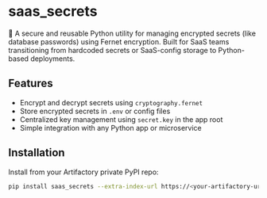 # saas_secrets

🔐 A secure and reusable Python utility for managing encrypted secrets (like database passwords) using Fernet encryption. Built for SaaS teams transitioning from hardcoded secrets or SaaS-config storage to Python-based deployments.

## Features

- Encrypt and decrypt secrets using `cryptography.fernet`
- Store encrypted secrets in `.env` or config files
- Centralized key management using `secret.key` in the app root
- Simple integration with any Python app or microservice

## Installation

Install from your Artifactory private PyPI repo:

```bash
pip install saas_secrets --extra-index-url https://<your-artifactory-url>/artifactory/api/pypi/<your-pypi-repo>/simple
